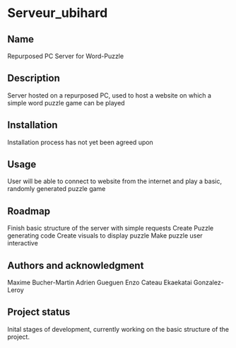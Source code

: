 # Serveur_ubihard

## Name
Repurposed PC Server for Word-Puzzle

## Description
Server hosted on a repurposed PC, used to host a website on which a simple word puzzle game can be played

## Installation
Installation process has not yet been agreed upon

## Usage
User will be able to connect to website from the internet and play a basic, randomly generated puzzle game

## Roadmap
Finish basic structure of the server with simple requests
Create Puzzle generating code
Create visuals to display puzzle
Make puzzle user interactive

## Authors and acknowledgment
Maxime Bucher-Martin
Adrien Gueguen
Enzo Cateau
Ekaekatai Gonzalez-Leroy 

## Project status
Inital stages of development, currently working on the basic structure of the project.
